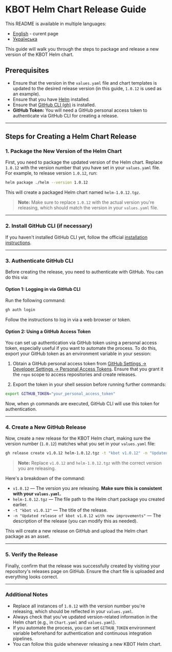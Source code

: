 # KBOT Helm Chart Release Guide

This README is available in multiple languages:
- [English](README.md) - curent page
- [Українська](README.ua.md)

This guide will walk you through the steps to package and release a new version of the KBOT Helm chart.

## Prerequisites

- Ensure that the version in the `values.yaml` file and chart templates is updated to the desired release version (in this guide, `1.0.12` is used as an example).
- Ensure that you have [Helm](https://helm.sh/docs/intro/install/) installed.
- Ensure that [GitHub CLI (gh)](https://cli.github.com/manual/installation) is installed.
- **GitHub Token:** You will need a GitHub personal access token to authenticate via GitHub CLI for creating a release.

---

## Steps for Creating a Helm Chart Release

### 1. Package the New Version of the Helm Chart

First, you need to package the updated version of the Helm chart. Replace `1.0.12` with the version number that you have set in your `values.yaml` file. For example, to release version `1.0.12`, run:

```bash
helm package ./helm --version 1.0.12
```

This will create a packaged Helm chart named `helm-1.0.12.tgz`.

> **Note:** Make sure to replace `1.0.12` with the actual version you're releasing, which should match the version in your `values.yaml` file.

---

### 2. Install GitHub CLI (if necessary)

If you haven't installed GitHub CLI yet, follow the official [installation instructions](https://cli.github.com/manual/installation).

---

### 3. Authenticate GitHub CLI

Before creating the release, you need to authenticate with GitHub. You can do this via:

#### Option 1: Logging in via GitHub CLI

Run the following command:

```bash
gh auth login
```

Follow the instructions to log in via a web browser or token.

#### Option 2: Using a GitHub Access Token

You can set up authentication via GitHub token using a personal access token, especially useful if you want to automate the process. To do this, export your GitHub token as an environment variable in your session:

1. Obtain a GitHub personal access token from [GitHub Settings -> Developer Settings -> Personal Access Tokens](https://github.com/settings/tokens). Ensure that you grant it the `repo` scope to access repositories and create releases.

2. Export the token in your shell session before running further commands:

```bash
export GITHUB_TOKEN="your_personal_access_token"
```

Now, when `gh` commands are executed, GitHub CLI will use this token for authentication.

---

### 4. Create a New GitHub Release

Now, create a new release for the KBOT Helm chart, making sure the version number (`1.0.12`) matches what you set in your `values.yaml` file:

```bash
gh release create v1.0.12 helm-1.0.12.tgz -t "kbot v1.0.12" -n "Updated release of kbot v1.0.12 with new improvements"
```

> **Note:** Replace `v1.0.12` and `helm-1.0.12.tgz` with the correct version you are releasing.

Here's a breakdown of the command:

- `v1.0.12` — The version you are releasing. **Make sure this is consistent with your `values.yaml`.**
- `helm-1.0.12.tgz` — The file path to the Helm chart package you created earlier.
- `-t "kbot v1.0.12"` — The title of the release.
- `-n "Updated release of kbot v1.0.12 with new improvements"` — The description of the release (you can modify this as needed).

This will create a new release on GitHub and upload the Helm chart package as an asset.

---

### 5. Verify the Release

Finally, confirm that the release was successfully created by visiting your repository's releases page on GitHub. Ensure the chart file is uploaded and everything looks correct.

---

### Additional Notes

- Replace all instances of `1.0.12` with the version number you're releasing, which should be reflected in your `values.yaml`.
- Always check that you've updated version-related information in the Helm chart (e.g., in `Chart.yaml` and `values.yaml`).
- If you automate the process, you can set `GITHUB_TOKEN` environment variable beforehand for authentication and continuous integration pipelines.
- You can follow this guide whenever releasing a new KBOT Helm chart.
